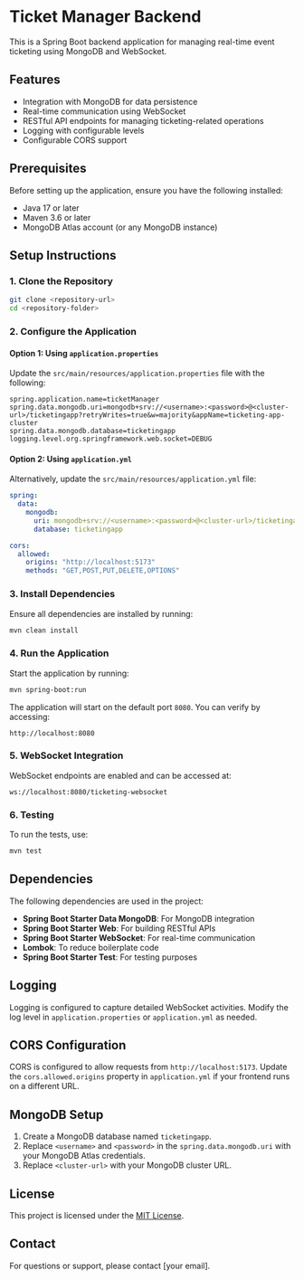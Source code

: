 # Ticket Manager Backend

This is a Spring Boot backend application for managing real-time event ticketing using MongoDB and WebSocket.

## Features

- Integration with MongoDB for data persistence
- Real-time communication using WebSocket
- RESTful API endpoints for managing ticketing-related operations
- Logging with configurable levels
- Configurable CORS support

## Prerequisites

Before setting up the application, ensure you have the following installed:

- Java 17 or later
- Maven 3.6 or later
- MongoDB Atlas account (or any MongoDB instance)

## Setup Instructions

### 1. Clone the Repository

```bash
git clone <repository-url>
cd <repository-folder>
```

### 2. Configure the Application

#### Option 1: Using `application.properties`

Update the `src/main/resources/application.properties` file with the following:

```properties
spring.application.name=ticketManager
spring.data.mongodb.uri=mongodb+srv://<username>:<password>@<cluster-url>/ticketingapp?retryWrites=true&w=majority&appName=ticketing-app-cluster
spring.data.mongodb.database=ticketingapp
logging.level.org.springframework.web.socket=DEBUG
```

#### Option 2: Using `application.yml`

Alternatively, update the `src/main/resources/application.yml` file:

```yaml
spring:
  data:
    mongodb:
      uri: mongodb+srv://<username>:<password>@<cluster-url>/ticketingapp?retryWrites=true&w=majority&appName=ticketing-app-cluster
      database: ticketingapp

cors:
  allowed:
    origins: "http://localhost:5173"
    methods: "GET,POST,PUT,DELETE,OPTIONS"
```

### 3. Install Dependencies

Ensure all dependencies are installed by running:

```bash
mvn clean install
```

### 4. Run the Application

Start the application by running:

```bash
mvn spring-boot:run
```

The application will start on the default port `8080`. You can verify by accessing:

```
http://localhost:8080
```

### 5. WebSocket Integration

WebSocket endpoints are enabled and can be accessed at:

```
ws://localhost:8080/ticketing-websocket
```

### 6. Testing

To run the tests, use:

```bash
mvn test
```

## Dependencies

The following dependencies are used in the project:

- **Spring Boot Starter Data MongoDB**: For MongoDB integration
- **Spring Boot Starter Web**: For building RESTful APIs
- **Spring Boot Starter WebSocket**: For real-time communication
- **Lombok**: To reduce boilerplate code
- **Spring Boot Starter Test**: For testing purposes

## Logging

Logging is configured to capture detailed WebSocket activities. Modify the log level in `application.properties` or `application.yml` as needed.

## CORS Configuration

CORS is configured to allow requests from `http://localhost:5173`. Update the `cors.allowed.origins` property in `application.yml` if your frontend runs on a different URL.

## MongoDB Setup

1. Create a MongoDB database named `ticketingapp`.
2. Replace `<username>` and `<password>` in the `spring.data.mongodb.uri` with your MongoDB Atlas credentials.
3. Replace `<cluster-url>` with your MongoDB cluster URL.

## License

This project is licensed under the [MIT License](LICENSE).

## Contact

For questions or support, please contact [your email].

